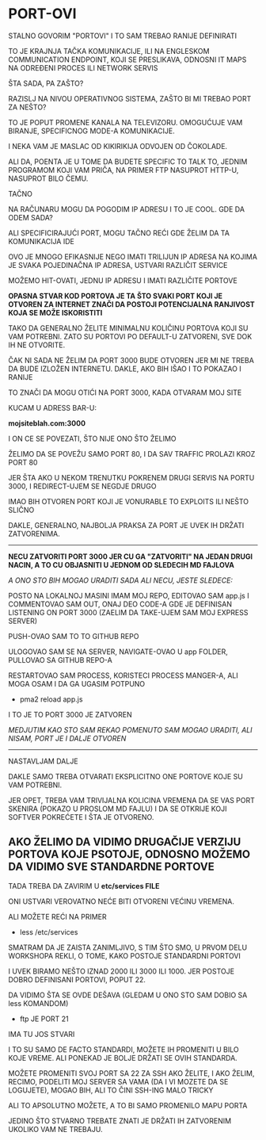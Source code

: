 # PORT-OVI

STALNO GOVORIM "PORTOVI" I TO SAM TREBAO RANIJE DEFINIRATI

TO JE KRAJNJA TAČKA KOMUNIKACIJE, ILI NA ENGLESKOM COMMUNICATION ENDPOINT, KOJI SE PRESLIKAVA, ODNOSNI IT MAPS NA ODREĐENI PROCES ILI NETWORK SERVIS

ŠTA SADA, PA ZAŠTO?

RAZISLJ NA NIVOU OPERATIVNOG SISTEMA, ZAŠTO BI MI TREBAO PORT ZA NEŠTO?

TO JE POPUT PROMENE KANALA NA TELEVIZORU. OMOGUĆUJE VAM BIRANJE, SPECIFICNOG MODE-A KOMUNIKACIJE.

I NEKA VAM JE MASLAC OD KIKIRIKIJA ODVOJEN OD ČOKOLADE.

ALI DA, POENTA JE U TOME DA BUDETE SPECIFIC TO TALK TO, JEDNIM PROGRAMOM KOJI VAM PRIČA, NA PRIMER FTP NASUPROT HTTP-U, NASUPROT BILO ČEMU.

TAČNO

NA RAČUNARU MOGU DA POGODIM IP ADRESU I TO JE COOL. GDE DA ODEM SADA?

ALI SPECIFICIRAJUĆI PORT, MOGU TAČNO REĆI GDE ŽELIM DA TA KOMUNIKACIJA IDE

OVO JE MNOGO EFIKASNIJE NEGO IMATI TRILIJUN IP ADRESA NA KOJIMA JE SVAKA POJEDINAČNA IP ADRESA, USTVARI RAZLIČIT SERVICE

MOŽEMO HIT-OVATI, JEDNU IP ADRESU I IMATI RAZLIČITE PORTOVE

**OPASNA STVAR KOD PORTOVA JE TA ŠTO SVAKI PORT KOJI JE OTVOREN ZA INTERNET ZNAČI DA POSTOJI POTENCIJALNA RANJIVOST KOJA SE MOŽE ISKORISTITI**

TAKO DA GENERALNO ŽELITE MINIMALNU KOLIČINU PORTOVA KOJI SU VAM POTREBNI. ZATO SU PORTOVI PO DEFAULT-U ZATVORENI, SVE DOK IH NE OTVORITE.

ČAK NI SADA NE ŽELIM DA PORT 3000 BUDE OTVOREN JER MI NE TREBA DA BUDE IZLOŽEN INTERNETU. DAKLE, AKO BIH IŠAO I TO POKAZAO I RANIJE

TO ZNAČI DA MOGU OTIĆI NA PORT 3000, KADA OTVARAM MOJ SITE

KUCAM U ADRESS BAR-U:

**mojsiteblah.com:3000**

I ON CE SE POVEZATI, ŠTO NIJE ONO ŠTO ŽELIMO

ŽELIMO DA SE POVEŽU SAMO PORT 80, I DA SAV TRAFFIC PROLAZI KROZ PORT 80

JER ŠTA AKO U NEKOM TRENUTKU POKRENEM DRUGI SERVIS NA PORTU 3000, I REDIRECT-UJEM SE NEGDJE DRUGO

IMAO BIH OTVOREN PORT KOJI JE VONURABLE TO EXPLOITS ILI NEŠTO SLIČNO

DAKLE, GENERALNO, NAJBOLJA PRAKSA ZA PORT JE UVEK IH DRŽATI ZATVORENIMA.

******

**NECU ZATVORITI PORT 3000 JER CU GA "ZATVORITI" NA JEDAN DRUGI NACIN, A TO CU OBJASNITI U JEDNOM OD SLEDECIH MD FAJLOVA**

*A ONO STO BIH MOGAO URADITI SADA ALI NECU, JESTE SLEDECE:*

POSTO NA LOKALNOJ MASINI IMAM MOJ REPO, EDITOVAO SAM app.js I COMMENTOVAO SAM OUT, ONAJ DEO CODE-A GDE JE DEFINISAN LISTENING ON PORT 3000 (ZAELIM DA TAKE-UJEM SAM MOJ EXPRESS SERVER)

PUSH-OVAO SAM TO TO GITHUB REPO

ULOGOVAO SAM SE NA SERVER, NAVIGATE-OVAO U app FOLDER, PULLOVAO SA GITHUB REPO-A

RESTARTOVAO SAM PROCESS, KORISTECI PROCESS MANGER-A, ALI MOGA OSAM I DA GA UGASIM POTPUNO

- pma2 reload app.js

I TO JE TO PORT 3000 JE ZATVOREN

*MEDJUTIM KAO STO SAM REKAO POMENUTO SAM MOGAO URADITI, ALI NISAM, PORT JE I DALJE OTVOREN*

******

NASTAVLJAM DALJE

DAKLE SAMO TREBA  OTVARATI EKSPLICITNO ONE PORTOVE KOJE SU VAM POTREBNI.

JER OPET, TREBA VAM TRIVIJALNA KOLICINA VREMENA DA SE VAS PORT SKENIRA (POKAZO U PROSLOM MD FAJLU) I DA SE OTKRIJE KOJI SOFTVER POKREĆETE I ŠTA JE OTVORENO.

## AKO ŽELIMO DA VIDIMO DRUGAČIJE VERZIJU PORTOVA KOJE PSOTOJE, ODNOSNO MOŽEMO DA VIDIMO SVE STANDARDNE PORTOVE

TADA TREBA DA ZAVIRIM U **etc/services FILE**

ONI USTVARI VEROVATNO NEĆE BITI OTVORENI VEĆINU VREMENA.

ALI MOŽETE REĆI NA PRIMER

- less /etc/services
 
SMATRAM DA JE ZAISTA ZANIMLJIVO, S TIM ŠTO SMO, U PRVOM DELU WORKSHOPA REKLI, O TOME, KAKO POSTOJE STANDARDNI PORTOVI

I UVEK BIRAMO NEŠTO IZNAD 2000 ILI 3000 ILI 1000. JER POSTOJE DOBRO DEFINISANI PORTOVI, POPUT 22.

DA VIDIMO ŠTA SE OVDE DEŠAVA (GLEDAM U ONO STO SAM DOBIO SA less KOMANDOM) 

- ftp JE PORT 21

IMA TU JOS STVARI

I TO SU SAMO DE FACTO STANDARDI, MOŽETE IH PROMENITI U BILO KOJE VREME. ALI PONEKAD JE BOLJE DRŽATI SE OVIH STANDARDA.

MOŽETE PROMENITI SVOJ PORT SA 22 ZA SSH AKO ŽELITE, I AKO ŽELIM, RECIMO, PODELITI MOJ SERVER SA VAMA (DA I VI MOZETE DA SE LOGUJETE), MOGAO BIH, ALI TO ČINI SSH-ING MALO TRICKY

ALI TO APSOLUTNO MOŽETE, A TO BI SAMO PROMENILO MAPU PORTA

JEDINO ŠTO STVARNO TREBATE ZNATI JE DRŽATI IH ZATVORENIM UKOLIKO VAM NE TREBAJU.
